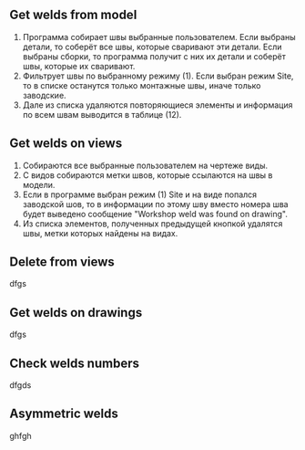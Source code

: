 ## Get welds from model
1. Программа собирает швы выбранные пользователем. Если выбраны детали, то соберёт все швы, которые сваривают эти детали. Если выбраны сборки, то программа получит с них их детали и соберёт швы, которые их сваривают.
2. Фильтрует швы по выбранному режиму (1). Если выбран режим Site, то в списке останутся только монтажные швы, иначе только заводские.
3. Дале из списка удаляются повторяющиеся элементы и информация по всем швам выводится в таблице (12).

## Get welds on views
1. Собираются все выбранные пользователем на чертеже виды.
2. С видов собираются метки швов, которые ссылаются на швы в модели.
3. Если в программе выбран режим (1) Site и на виде попался заводской шов, то в информации по этому шву вместо номера шва будет выведено сообщение "Workshop weld was found on drawing".
4. Из списка элементов, полученных предыдущей кнопкой удалятся швы, метки которых найдены на видах.

## Delete from views
dfgs

## Get welds on drawings
dfgs

## Check welds numbers
dfgds

## Asymmetric welds
ghfgh
